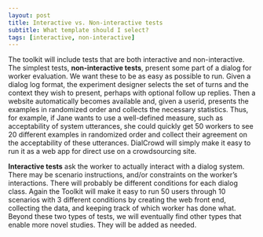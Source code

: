 ```yaml
---
layout: post
title: Interactive vs. Non-interactive tests
subtitle: What template should I select?
tags: [interactive, non-interactive]
---
```


The toolkit will include tests that are both interactive and non-interactive. 
The simplest tests, **non-interactive tests**, present some part of a dialog for worker evaluation. We want these to be as easy as possible to run.  Given a dialog log format, the experiment designer selects the set of turns and the context they wish to present, perhaps with optional follow up replies. Then a website automatically becomes available and, given a userid, presents the examples in randomized order and collects the necessary statistics. Thus, for example, if Jane wants to use a well-defined measure, such as acceptability of system utterances, she could quickly get 50 workers to see 20 different examples in randomized order and collect their agreement on the acceptability of these utterances. DialCrowd will simply make it easy to run it as a web app for direct use on a crowdsourcing site.

**Interactive tests** ask the worker to actually interact with a dialog system. There may be scenario instructions, and/or constraints on the worker’s interactions. There will probably be different conditions for each dialog class. Again the Toolkit will make it easy to run 50 users through 10 scenarios with 3 different conditions by creating the web front end, collecting the data, and keeping track of which worker has done what. Beyond these two types of tests, we will eventually find other types that enable more novel studies. They will be added as needed.
